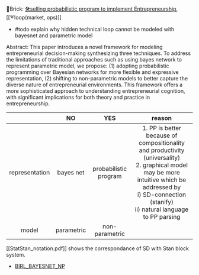 🧱Brick: [🛠️selling probabilistic program to implement Entrepreneurship](https://github.com/Data4DM/BayesSD/discussions/224), [[➰loop(market, ops)]]
- #todo explain why hidden technical loop cannot be modeled with bayesnet and parametric model

Abstract: This paper introduces a novel framework for modeling entrepreneurial decision-making synthesizing three techniques. To address the limitations of traditional approaches such as using bayes network to represent parametric model, we propose: (1) adopting probabilistic programming over Bayesian networks for more flexible and expressive representation, (2) shifting to non-parametric models to better capture the diverse nature of entrepreneurial environments. This framework offers a more sophisticated approach to understanding entrepreneurial cognition, with significant implications for both theory and practice in entrepreneurship.


|                     |         NO          |          YES           |                                                                                                         reason                                                                                                         |
| :-----------------: | :-----------------: | :--------------------: | :--------------------------------------------------------------------------------------------------------------------------------------------------------------------------------------------------------------------: |
|   representation    |      bayes net      | probabilistic program  | 1. PP is better because of compositionality and productivity (universality) <br> 2. graphical model may be more intuitive which be addressed by <br> i) SD-connection (stanify)<br> ii) natural language to PP parsing |
|        model        |     parametric      |     non-parametric     |                                                                                                                                                                                                                        |


 [[StatStan_notation.pdf]] shows the correspondance of SD with Stan block system. 
 
- [BIRL_BAYESNET_NP](https://claude.ai/chat/6ec8bec3-ec66-496f-8cff-412babf3a4bc)